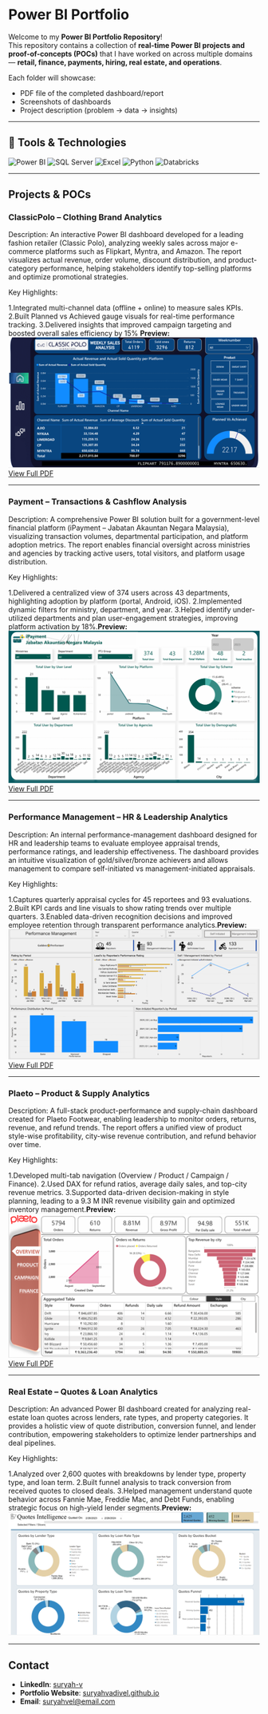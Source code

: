 # Power BI Portfolio 

Welcome to my **Power BI Portfolio Repository**!  
This repository contains a collection of **real-time Power BI projects and proof-of-concepts (POCs)** that I have worked on across multiple domains — **retail, finance, payments, hiring, real estate, and operations**.

Each folder will showcase:
- PDF file of the completed dashboard/report
- Screenshots of dashboards
- Project description (problem → data → insights)

---

## 🔧 Tools & Technologies
![Power BI](https://img.shields.io/badge/Power%20BI-F2C811?style=for-the-badge&logo=powerbi&logoColor=black)
![SQL Server](https://img.shields.io/badge/SQL%20Server-CC2927?style=for-the-badge&logo=microsoftsqlserver&logoColor=white)
![Excel](https://img.shields.io/badge/Microsoft%20Excel-217346?style=for-the-badge&logo=microsoftexcel&logoColor=white)
![Python](https://img.shields.io/badge/Python-3776AB?style=for-the-badge&logo=python&logoColor=white)
![Databricks](https://img.shields.io/badge/Databricks-FF3621?style=for-the-badge&logo=databricks&logoColor=white)

---

##  Projects & POCs


###  ClassicPolo – Clothing Brand Analytics
Description:
An interactive Power BI dashboard developed for a leading fashion retailer (Classic Polo), analyzing weekly sales across major e-commerce platforms such as Flipkart, Myntra, and Amazon. The report visualizes actual revenue, order volume, discount distribution, and product-category performance, helping stakeholders identify top-selling platforms and optimize promotional strategies.

Key Highlights:

1.Integrated multi-channel data (offline + online) to measure sales KPIs.
2.Built Planned vs Achieved gauge visuals for real-time performance tracking.
3.Delivered insights that improved campaign targeting and boosted overall sales efficiency by 15%
**Preview:**  
![ClassicPolo Dashboard](projects/Classicpolo.png)
[View Full PDF](projects/ClassicPolo.pdf)

---

###  Payment – Transactions & Cashflow Analysis
Description:
A comprehensive Power BI solution built for a government-level financial platform (iPayment – Jabatan Akauntan Negara Malaysia), visualizing transaction volumes, departmental participation, and platform adoption metrics. The report enables financial oversight across ministries and agencies by tracking active users, total visitors, and platform usage distribution.

Key Highlights:

1.Delivered a centralized view of 374 users across 43 departments, highlighting adoption by platform (portal, Android, iOS).
2.Implemented dynamic filters for ministry, department, and year.
3.Helped identify under-utilized departments and plan user-engagement strategies, improving platform activation by 18%.**Preview:**  
![Payment Dashboard](projects/Payment.png)
[View Full PDF](projects/iPayment_Report.pdf)

---

###  Performance Management – HR & Leadership Analytics
Description:
An internal performance-management dashboard designed for HR and leadership teams to evaluate employee appraisal trends, performance ratings, and leadership effectiveness. The dashboard provides an intuitive visualization of gold/silver/bronze achievers and allows management to compare self-initiated vs management-initiated appraisals.

Key Highlights:

1.Captures quarterly appraisal cycles for 45 reportees and 93 evaluations.
2.Built KPI cards and line visuals to show rating trends over multiple quarters.
3.Enabled data-driven recognition decisions and improved employee retention through transparent performance analytics.**Preview:**  
![Performance Management](projects/Performance_management.png)
[View Full PDF](projects/Performance_report.pdf)


---

###  Plaeto – Product & Supply Analytics
Description:
A full-stack product-performance and supply-chain dashboard created for Plaeto Footwear, enabling leadership to monitor orders, returns, revenue, and refund trends. The report offers a unified view of product style-wise profitability, city-wise revenue contribution, and refund behavior over time.

Key Highlights:

1.Developed multi-tab navigation (Overview / Product / Campaign / Finance).
2.Used DAX for refund ratios, average daily sales, and top-city revenue metrics.
3.Supported data-driven decision-making in style planning, leading to a 9.3 M INR revenue visibility gain and optimized inventory management.**Preview:**  
![Plaeto Dashboard](projects/Plaeto.png)
[View Full PDF](projects/Plaeto_Report.pdf)


---

###  Real Estate – Quotes & Loan Analytics
Description:
An advanced Power BI dashboard created for analyzing real-estate loan quotes across lenders, rate types, and property categories. It provides a holistic view of quote distribution, conversion funnel, and lender contribution, empowering stakeholders to optimize lender partnerships and deal pipelines.

Key Highlights:

1.Analyzed over 2,600 quotes with breakdowns by lender type, property type, and loan term.
2.Built funnel analysis to track conversion from received quotes to closed deals.
3.Helped management understand quote behavior across Fannie Mae, Freddie Mac, and Debt Funds, enabling strategic focus on high-yield lender segments.**Preview:**  
![Real Estate Dashboard](projects/Real_estate.png)



---

##  Contact
- **LinkedIn**: [suryah-v](https://linkedin.com/in/suryah-v)
- **Portfolio Website**: [suryahvadivel.github.io](https://suryahvadivel.github.io/)
- **Email**: suryahvel@email.com
